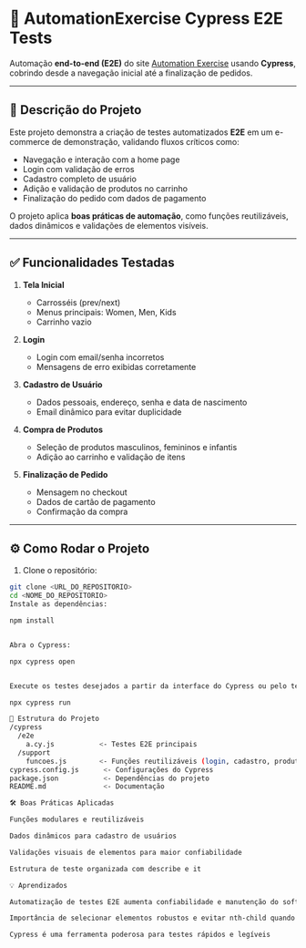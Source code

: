 # 🚀 AutomationExercise Cypress E2E Tests

Automação **end-to-end (E2E)** do site [Automation Exercise](https://automationexercise.com) usando **Cypress**, cobrindo desde a navegação inicial até a finalização de pedidos.

---

## 📖 Descrição do Projeto

Este projeto demonstra a criação de testes automatizados **E2E** em um e-commerce de demonstração, validando fluxos críticos como:

- Navegação e interação com a home page  
- Login com validação de erros  
- Cadastro completo de usuário  
- Adição e validação de produtos no carrinho  
- Finalização do pedido com dados de pagamento  

O projeto aplica **boas práticas de automação**, como funções reutilizáveis, dados dinâmicos e validações de elementos visíveis.

---

## ✅ Funcionalidades Testadas

1. **Tela Inicial**
   - Carrosséis (prev/next)  
   - Menus principais: Women, Men, Kids  
   - Carrinho vazio  

2. **Login**
   - Login com email/senha incorretos  
   - Mensagens de erro exibidas corretamente  

3. **Cadastro de Usuário**
   - Dados pessoais, endereço, senha e data de nascimento  
   - Email dinâmico para evitar duplicidade  

4. **Compra de Produtos**
   - Seleção de produtos masculinos, femininos e infantis  
   - Adição ao carrinho e validação de itens  

5. **Finalização de Pedido**
   - Mensagem no checkout  
   - Dados de cartão de pagamento  
   - Confirmação da compra  

---

## ⚙️ Como Rodar o Projeto

1. Clone o repositório:  
```bash
git clone <URL_DO_REPOSITORIO>
cd <NOME_DO_REPOSITORIO>
Instale as dependências:

npm install


Abra o Cypress:

npx cypress open


Execute os testes desejados a partir da interface do Cypress ou pelo terminal:

npx cypress run

📂 Estrutura do Projeto
/cypress
  /e2e
    a.cy.js           <- Testes E2E principais
  /support
    funcoes.js        <- Funções reutilizáveis (login, cadastro, produtos, checkout)
cypress.config.js      <- Configurações do Cypress
package.json           <- Dependências do projeto
README.md              <- Documentação

🛠 Boas Práticas Aplicadas

Funções modulares e reutilizáveis

Dados dinâmicos para cadastro de usuários

Validações visuais de elementos para maior confiabilidade

Estrutura de teste organizada com describe e it

💡 Aprendizados

Automatização de testes E2E aumenta confiabilidade e manutenção do software

Importância de selecionar elementos robustos e evitar nth-child quando possível

Cypress é uma ferramenta poderosa para testes rápidos e legíveis
